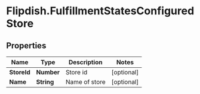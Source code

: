 # Flipdish.FulfillmentStatesConfiguredStore

## Properties

Name | Type | Description | Notes
------------ | ------------- | ------------- | -------------
**StoreId** | **Number** | Store id | [optional] 
**Name** | **String** | Name of store | [optional] 


